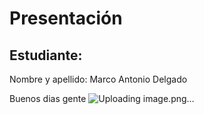 # Presentación

## Estudiante: 
Nombre y apellido: Marco Antonio Delgado

Buenos dias gente
![Uploading image.png…](foto.jpeg)

